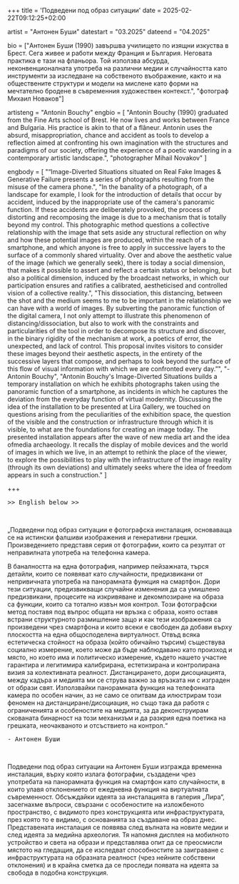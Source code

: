 +++
title = 'Подведени под образ ситуации'
date = 2025-02-22T09:12:25+02:00

artist = "Антонен Буши"
datestart = "03.2025"
dateend = "04.2025"

bio = ["Антонен Буши (1990) завършва училището по изящни изкуства в Брест. Сега живее и работи между Франция и България. Неговата практика е тази на фланьора. Той използва абсурда, неконвенционалната употреба на различни медии и случайността като инструменти за изследване на собственото въображение, както и на обществените структури и модели на мислене като форми на мечтателно бродене в съвременния художествен контекст.", "фотограф Михаил Новаков"]

artisteng = "Antonin Bouchy"
engbio = [
  "Antonin Bouchy (1990) graduated from the Fine Arts school of Brest. He now lives and works between France and Bulgaria. His practice is akin to that of a flâneur. Antonin uses the absurd, misappropriation, chance and accident as tools to develop a reflection aimed at confronting his own imagination with the structures and paradigms of our society, offering the experience of a poetic wandering in a contemporary artistic landscape.", "photographer Mihail Novakov"
]

engbody = [
  "“Image-Diverted Situations situated on Real Fake Images & Generative Failure presents a series of photographs resulting from the misuse of the camera phone.",
  "In the banality of a photograph, of a landscape for example, I look for the introduction of details that occur by accident, induced by the inappropriate use of the camera's panoramic function. If these accidents are deliberately provoked, the process of distorting and recomposing the image is due to a mechanism that is totally beyond my control. This photographic method questions a collective relationship with the image that sets aside any structural reflection on why and how these potential images are produced, within the reach of a smartphone, and which anyone is free to apply in successive layers to the surface of a commonly shared virtuality. Over and above the aesthetic value of the image (which we generally seek), there is today a social dimension, that makes it possible to assert and reflect a certain status or belonging, but also a political dimension, induced by the broadcast networks, in which our participation ensures and ratifies a calibrated, aestheticised and controlled vision of a collective reality.",
  "This dissociation, this distancing, between the shot and the medium seems to me to be important in the relationship we can have with a world of images. By subverting the panoramic function of the digital camera, I not only attempt to illustrate this phenomenon of distancing/dissociation, but also to work with the constraints and particularities of the tool in order to decompose its structure and discover, in the binary rigidity of the mechanism at work, a poetics of error, the unexpected, and lack of control. This proposal invites visitors to consider these images beyond their aesthetic aspects, in the entirety of the successive layers that compose, and perhaps to look beyond the surface of this flow of visual information with which we are confronted every day.”",
  "- Antonin Bouchy",
  "Antonin Bouchy's Image-Diverted Situations builds a temporary installation on which he exhibits photographs taken using the panoramic function of a smartphone, as incidents in which he captures the deviation from the everyday function of virtual modernity. Discussing the idea of ​​the installation to be presented at Lira Gallery, we touched on questions arising from the peculiarities of the exhibition space, the question of the visible and the construction or infrastructure through which it is visible, to what are the foundations for creating an image today. The presented installation appears after the wave of new media art and the idea of ​​media archaeology. It recalls the display of mobile devices and the world of images in which we live, in an attempt to rethink the place of the viewer, to explore the possibilities to play with the infrastructure of the image reality (through its own deviations) and ultimately seeks where the idea of ​​freedom appears in such a construction."
]

+++

<pre>>> English below >></pre>
<br>

„Подведени под образ ситуации е фотографска инсталация, основаваща се на истински фалшиви изображения и генеративни грешки. Произведението представя серия от фотографии, които са резултат от неправилната употреба на телефонна камера.

В баналността на една фотография, например пейзажната, търся детайли, които се появяват като случайности, предизвикани от непривичната употреба на панорамната функция на смартфон. Дори тези ситуации, предизвикващи случайни изменения да са умишлено предизвикани, процесите на изкривяване и декомпозиране на образа са функции, които са тотално извън моя контрол.
Този фотографски метод поставя под въпрос общата ни връзка с образа, която оставя встрани структурното размишление защо и как тези изображения са произведени чрез смартфона и които всеки е свободен да добави върху плоскостта на една общосподелена виртуалност. Отвъд всяка естетическа стойност на образа (който обичайно търсим) съществува социално измерение, което може да бъде наблюдавано като произход и място, но което има и политическо измерение, където нашето участие гарантира и легитимира калибрирана, естетизирана и контролирана визия за колективната реалност.
Дистанцирането, дори дисоциацията, между кадъра и медията ми се струва важно за връзката ни с изграден от образи свят. Използвайки панорамната функция на телефонната камера по особен начин, аз не само се опитвам да илюстрирам този феномен на дистанциране/дисоциация, но също така да работя с ограниченията и особеностите на медията, за да деконструирам скованата бинарност на този механизъм и да разкрия една поетика на грешката, неочакваното и отсъствието на контрол.“

<pre>- Антонен Буши</pre>
<br>

Подведени под образ ситуации на Антонен Буши изгражда временна инсталация, върху която излага фотографии, създадени чрез употребата на панорамната функция на смартфон като случайности, в които улавя отклонението от ежедневна функция на виртуалната съвременност. Обсъждайки идеята за инсталацията в галерия „Лира“, засегнахме въпроси, свързани с особеностите на изложбеното пространство, с видимото през конструкцията или инфраструктурата, през която то е видимо, с основанията за създаване на образ днес. Представената инсталация се появява след вълната на новите медии и след идеята за медийна археология. Тя напомня дисплея на мобилното устройство и света на образи и представлява опит да се преосмисли мястото на гледащия, да се изследват способностите за заиграване с инфраструктурата на образната реалност (чрез нейните собствени отклонения) и в крайна сметка да се проследи появата на идеята за свобода в подобна конструкция.

